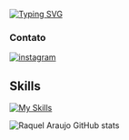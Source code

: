 
<a align="center" href="https://git.io/typing-svg"><img src="https://readme-typing-svg.herokuapp.com?font=Fantasy&pause=1000&color=FF69B4&random=false&width=435&lines=Welcome+to+my+profile!+👋;I'm+Raquel+Araujo" alt="Typing SVG" /></a>

### Contato

[![instagram](https://img.shields.io/badge/Instagram-E4405F?style=for-the-badge&logo=instagram&logoColor=white)](https://www.instagram.com/shadowvamp_?igsh=MWp5dzdjd3JnbmE1ag==)

## Skills  

[![My Skills](https://skillicons.dev/icons?i=html,css,js,py,bootstrap)](https://skillicons.dev)


![Raquel Araujo GitHub stats](https://github-readme-stats.vercel.app/api?username=Rackaraujo&show_icons=true&theme=dracula)
